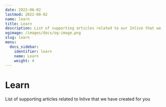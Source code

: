 ```yaml
---
date: 2022-06-02
lastmod: 2022-08-02
name: learn
title: Learn
description: List of supporting articles related to our Inlive that we created for you
ogimage: /images/docs/og-image.png
slug: learn
menu:
  docs_sidebar:
    identifier: learn
    name: Learn
    weight: 4
---
```

# Learn
List of supporting articles related to Inlive that we have created for you
